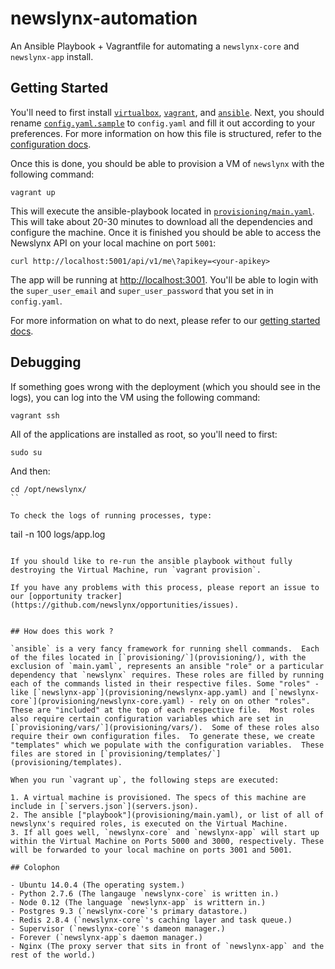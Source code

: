 newslynx-automation
===================

An Ansible Playbook + Vagrantfile for automating a `newslynx-core` and `newslynx-app` install.

## Getting Started

You'll need to first install [`virtualbox`](https://www.virtualbox.org/wiki/Downloads), [`vagrant`](https://www.vagrantup.com/), and [`ansible`](http://docs.ansible.com/). Next, you should rename [`config.yaml.sample`](config.yaml.sample) to `config.yaml` and fill it out according to your preferences.  For more information on how this file is structured, refer to the [configuration docs](http://newslynx.readthedocs.org/en/latest/config.html).

Once this is done, you should be able to provision a VM of `newslynx` with the following command:

```
vagrant up
``` 

This will execute the ansible-playbook located in [`provisioning/main.yaml`](provisioning/main.yaml). This will take about 20-30 minutes to download all the dependencies and configure the machine.  Once it is finished you should be able to access the Newslynx API on your local machine on port `5001`:

```
curl http://localhost:5001/api/v1/me\?apikey=<your-apikey>
```

The app will be running at [http://localhost:3001](http://localhost:3001).  You'll be able to login with the `super_user_email` and `super_user_password` that you set in in `config.yaml`.

For more information on what to do next, please refer to our [getting started docs](http://newslynx.readthedocs.org/en/latest/getting-started.html).

## Debugging 

If something goes wrong with the deployment (which you should see in the logs), you can log into the VM using the following command:

```
vagrant ssh
```

All of the applications are installed as root, so you'll need to first:

```
sudo su
```

And then:
```
cd /opt/newslynx/
``

To check the logs of running processes, type:

```
tail -n 100 logs/app.log
```

If you should like to re-run the ansible playbook without fully destroying the Virtual Machine, run `vagrant provision`.

If you have any problems with this process, please report an issue to our [opportunity tracker](https://github.com/newslynx/opportunities/issues).


## How does this work ?

`ansible` is a very fancy framework for running shell commands.  Each of the files located in [`provisioning/`](provisioning/), with the exclusion of `main.yaml`, represents an ansible "role" or a particular dependency that `newslynx` requires. These roles are filled by running each of the commands listed in their respective files. Some "roles" - like [`newslynx-app`](provisioning/newslynx-app.yaml) and [`newslynx-core`](provisioning/newslynx-core.yaml) - rely on on other "roles".  These are "included" at the top of each respective file.  Most roles also require certain configuration variables which are set in [`provisioning/vars/`](provisioning/vars/).  Some of these roles also require their own configuration files.  To generate these, we create "templates" which we populate with the configuration variables.  These files are stored in [`provisioning/templates/`](provisioning/templates).

When you run `vagrant up`, the following steps are executed:

1. A virtual machine is provisioned. The specs of this machine are include in [`servers.json`](servers.json).
2. The ansible ["playbook"](provisioning/main.yaml), or list of all of newslynx's required roles, is executed on the Virtual Machine.
3. If all goes well, `newslynx-core` and `newslynx-app` will start up within the Virtual Machine on Ports 5000 and 3000, respectively. These will be forwarded to your local machine on ports 3001 and 5001. 

## Colophon

- Ubuntu 14.0.4 (The operating system.)
- Python 2.7.6 (The langauge `newslynx-core` is written in.)
- Node 0.12 (The language `newslynx-app` is writtern in.)
- Postgres 9.3 (`newslynx-core`'s primary datastore.)
- Redis 2.8.4 (`newslynx-core`'s caching layer and task queue.)
- Supervisor (`newslynx-core`'s dameon manager.)
- Forever (`newslynx-app`s daemon manager.)
- Nginx (The proxy server that sits in front of `newslynx-app` and the rest of the world.)

